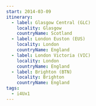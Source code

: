 ```yaml
---
start: 2014-03-09
itinerary:
  - label: Glasgow Central (GLC)
    locality: Glasgow
    countryName: Scotland
  - label: London Euston (EUS)
    locality: London
    countryName: England
  - label: London Victoria (VIC)
    locality: London
    countryName: England
  - label: Brighton (BTN)
    locality: Brighton
    countryName: England
tags:
  - i4Ux1
---
```

